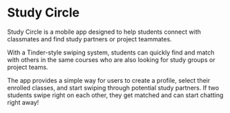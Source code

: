 # Study Circle
Study Circle is a mobile app designed to help students connect with classmates and find study partners or project teammates. 

With a Tinder-style swiping system, students can quickly find and match with others in the same courses who are also looking for study groups or project teams.

The app provides a simple way for users to create a profile, select their enrolled classes, and start swiping through potential study partners. If two students swipe right on each other, they get matched and can start chatting right away!
